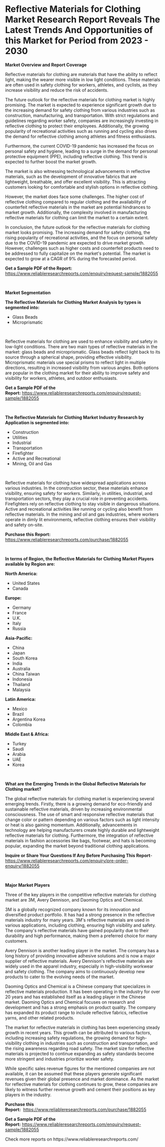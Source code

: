 <p><h1>Reflective Materials for Clothing Market Research Report Reveals The Latest Trends And Opportunities of this Market for Period from 2023 - 2030</h1></p><p><strong>Market Overview and Report Coverage</strong></p>
<p><p>Reflective materials for clothing are materials that have the ability to reflect light, making the wearer more visible in low light conditions. These materials are often used in safety clothing for workers, athletes, and cyclists, as they increase visibility and reduce the risk of accidents.</p><p>The future outlook for the reflective materials for clothing market is highly promising. The market is expected to experience significant growth due to the increasing demand for safety clothing from various industries such as construction, manufacturing, and transportation. With strict regulations and guidelines regarding worker safety, companies are increasingly investing in reflective clothing to protect their employees. Additionally, the growing popularity of recreational activities such as running and cycling also drives the demand for reflective clothing among athletes and fitness enthusiasts.</p><p>Furthermore, the current COVID-19 pandemic has increased the focus on personal safety and hygiene, leading to a surge in the demand for personal protective equipment (PPE), including reflective clothing. This trend is expected to further boost the market growth.</p><p>The market is also witnessing technological advancements in reflective materials, such as the development of innovative fabrics that are lightweight, breathable, and offer excellent visibility. This is attracting customers looking for comfortable and stylish options in reflective clothing.</p><p>However, the market does face some challenges. The higher cost of reflective clothing compared to regular clothing and the availability of counterfeit reflective materials in the market are potential hindrances to market growth. Additionally, the complexity involved in manufacturing reflective materials for clothing can limit the market to a certain extent.</p><p>In conclusion, the future outlook for the reflective materials for clothing market looks promising. The increasing demand for safety clothing, the rising popularity of recreational activities, and the focus on personal safety due to the COVID-19 pandemic are expected to drive market growth. However, challenges such as higher costs and counterfeit products need to be addressed to fully capitalize on the market's potential. The market is expected to grow at a CAGR of 9% during the forecasted period.</p></p>
<p><strong>Get a Sample PDF of the Report:</strong> <a href="https://www.reliableresearchreports.com/enquiry/request-sample/1882055">https://www.reliableresearchreports.com/enquiry/request-sample/1882055</a></p>
<p>&nbsp;</p>
<p><strong>Market Segmentation</strong></p>
<p><strong>The Reflective Materials for Clothing Market Analysis by types is segmented into:</strong></p>
<p><ul><li>Glass Beads</li><li>Microprismatic</li></ul></p>
<p>&nbsp;</p>
<p><p>Reflective materials for clothing are used to enhance visibility and safety in low-light conditions. There are two main types of reflective materials in the market: glass beads and microprismatic. Glass beads reflect light back to its source through a spherical shape, providing effective visibility. Microprismatic materials use special prisms to reflect light in multiple directions, resulting in increased visibility from various angles. Both options are popular in the clothing market for their ability to improve safety and visibility for workers, athletes, and outdoor enthusiasts.</p></p>
<p><strong>Get a Sample PDF of the Report:</strong>&nbsp;<a href="https://www.reliableresearchreports.com/enquiry/request-sample/1882055">https://www.reliableresearchreports.com/enquiry/request-sample/1882055</a></p>
<p>&nbsp;</p>
<p><strong>The Reflective Materials for Clothing Market Industry Research by Application is segmented into:</strong></p>
<p><ul><li>Construction</li><li>Utilities</li><li>Industrial</li><li>Transportation</li><li>Firefighter</li><li>Active and Recreational</li><li>Mining, Oil and Gas</li></ul></p>
<p>&nbsp;</p>
<p><p>Reflective materials for clothing have widespread applications across various industries. In the construction sector, these materials enhance visibility, ensuring safety for workers. Similarly, in utilities, industrial, and transportation sectors, they play a crucial role in preventing accidents. Firefighters rely on reflective clothing to stay visible in dangerous situations. Active and recreational activities like running or cycling also benefit from reflective materials. In the mining and oil and gas industries, where workers operate in dimly lit environments, reflective clothing ensures their visibility and safety on-site.</p></p>
<p><strong>Purchase this Report:</strong>&nbsp; <a href="https://www.reliableresearchreports.com/purchase/1882055">https://www.reliableresearchreports.com/purchase/1882055</a></p>
<p>&nbsp;</p>
<p><strong>In terms of Region, the Reflective Materials for Clothing Market Players available by Region are:</strong></p>
<p>
    <p> <strong> North America: </strong>
        <ul>
            <li>United States</li>
            <li>Canada</li>
        </ul>
        </p> 
    <p> <strong> Europe: </strong>
        <ul>
            <li>Germany</li>
            <li>France</li>
            <li>U.K.</li>
            <li>Italy</li>
            <li>Russia</li>
        </ul>
        </p> 
    <p> <strong> Asia-Pacific: </strong>
        <ul>
            <li>China</li>
            <li>Japan</li>
            <li>South Korea</li>
            <li>India</li>
            <li>Australia</li>
            <li>China Taiwan</li>
            <li>Indonesia</li>
            <li>Thailand</li>
            <li>Malaysia</li>
        </ul>
        </p> 
    <p> <strong> Latin America: </strong>
        <ul>
            <li>Mexico</li>
            <li>Brazil</li>
            <li>Argentina Korea</li>
            <li>Colombia</li>
        </ul>
        </p> 
    <p> <strong> Middle East & Africa: </strong>
        <ul>
            <li>Turkey</li>
            <li>Saudi</li>
            <li>Arabia</li>
            <li>UAE</li>
            <li>Korea</li>
        </ul>
    </p>
    </p>
<p>&nbsp;</p>
<p><strong>What are the Emerging Trends in the Global Reflective Materials for Clothing market?</strong></p>
<p><p>The global reflective materials for clothing market is experiencing several emerging trends. Firstly, there is a growing demand for eco-friendly and sustainable reflective materials, driven by increasing environmental consciousness. The use of smart and responsive reflective materials that change color or pattern depending on various factors such as light intensity or heat is also gaining momentum. Additionally, advancements in technology are helping manufacturers create highly durable and lightweight reflective materials for clothing. Furthermore, the integration of reflective materials in fashion accessories like bags, footwear, and hats is becoming popular, expanding the market beyond traditional clothing applications.</p></p>
<p><strong>Inquire or Share Your Questions If Any Before Purchasing This Report</strong>- <a href="https://www.reliableresearchreports.com/enquiry/pre-order-enquiry/1882055">https://www.reliableresearchreports.com/enquiry/pre-order-enquiry/1882055</a></p>
<p>&nbsp;</p>
<p><strong>Major Market Players</strong></p>
<p><p>Three of the key players in the competitive reflective materials for clothing market are 3M, Avery Dennison, and Daoming Optics and Chemical.</p><p>3M is a globally recognized company known for its innovation and diversified product portfolio. It has had a strong presence in the reflective materials industry for many years. 3M's reflective materials are used in various applications, including clothing, ensuring high visibility and safety. The company's reflective materials have gained popularity due to their durability and high performance, making them a preferred choice for many customers.</p><p>Avery Dennison is another leading player in the market. The company has a long history of providing innovative adhesive solutions and is now a major supplier of reflective materials. Avery Dennison's reflective materials are widely used in the apparel industry, especially in high-visibility workwear and safety clothing. The company aims to continuously develop new products to cater to the evolving needs of the market.</p><p>Daoming Optics and Chemical is a Chinese company that specializes in reflective materials production. It has been operating in the industry for over 20 years and has established itself as a leading player in the Chinese market. Daoming Optics and Chemical focuses on research and development and has a strong emphasis on product quality. The company has expanded its product range to include reflective fabrics, reflective yarns, and other related products.</p><p>The market for reflective materials in clothing has been experiencing steady growth in recent years. This growth can be attributed to various factors, including increasing safety regulations, the growing demand for high-visibility clothing in industries such as construction and transportation, and the rising awareness regarding road safety. The market size for reflective materials is projected to continue expanding as safety standards become more stringent and industries prioritize worker safety.</p><p>While specific sales revenue figures for the mentioned companies are not available, it can be assumed that these players generate significant revenues given their global presence and market dominance. As the market for reflective materials for clothing continues to grow, these companies are likely to witness further revenue growth and cement their positions as key players in the industry.</p></p>
<p><strong>Purchase this Report:</strong>&nbsp;&nbsp;<a href="https://www.reliableresearchreports.com/purchase/1882055">https://www.reliableresearchreports.com/purchase/1882055</a></p>
<p></p>
<p><strong>Get a Sample PDF of the Report:</strong>&nbsp;<a href="https://www.reliableresearchreports.com/enquiry/request-sample/1882055">https://www.reliableresearchreports.com/enquiry/request-sample/1882055</a></p>
<p>Check more reports on https://www.reliableresearchreports.com/</p>